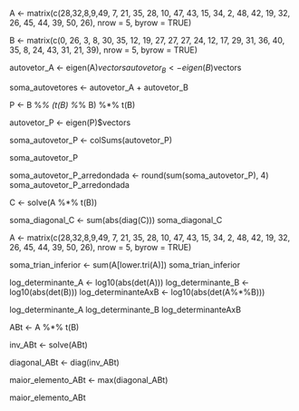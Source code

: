 A <- matrix(c(28,32,8,9,49,
              7, 21, 35, 28, 10,
              47, 43, 15, 34, 2,
              48, 42, 19, 32, 26,
              45, 44, 39, 50, 26),
            nrow = 5,
            byrow = TRUE)

B <- matrix(c(0, 26, 3, 8, 30,
              35, 12, 19, 27, 27,
              27, 24, 12, 17, 29,
              31, 36, 40, 35, 8,
              24, 43, 31, 21, 39),
            nrow = 5,
            byrow = TRUE)

autovetor_A <- eigen(A)$vectors
autovetor_B <- eigen(B)$vectors

soma_autovetores <- autovetor_A + autovetor_B

P <- B %*% (t(B) %*% B) %*% t(B)

autovetor_P <- eigen(P)$vectors

soma_autovetor_P <- colSums(autovetor_P)

soma_autovetor_P

soma_autovetor_P_arredondada <- round(sum(soma_autovetor_P), 4)
soma_autovetor_P_arredondada




C <- solve(A %*% t(B))

soma_diagonal_C <- sum(abs(diag(C)))
soma_diagonal_C



A <- matrix(c(28,32,8,9,49,
              7, 21, 35, 28, 10,
              47, 43, 15, 34, 2,
              48, 42, 19, 32, 26,
              45, 44, 39, 50, 26),
            nrow = 5,
            byrow = TRUE)

soma_trian_inferior <- sum(A[lower.tri(A)])
soma_trian_inferior


log_determinante_A <- log10(abs(det(A)))
log_determinante_B <- log10(abs(det(B)))
log_determinanteAxB <- log10(abs(det(A%*%B)))

log_determinante_A
log_determinante_B
log_determinanteAxB



ABt <- A %*% t(B)

inv_ABt <- solve(ABt)

diagonal_ABt <- diag(inv_ABt)

maior_elemento_ABt <- max(diagonal_ABt)

maior_elemento_ABt